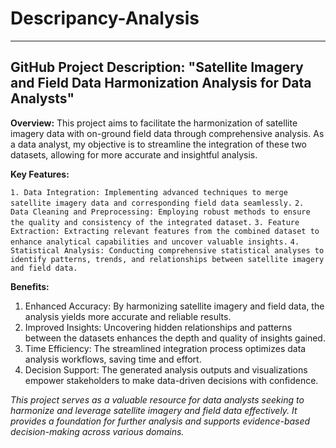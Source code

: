 # Descripancy-Analysis
___
## GitHub Project Description: "Satellite Imagery and Field Data Harmonization Analysis for Data Analysts"

**Overview:**
This project aims to facilitate the harmonization of satellite imagery data with on-ground field data through comprehensive analysis. 
As a data analyst, my objective is to streamline the integration of these two datasets, allowing for more accurate and insightful analysis.

**Key Features:**

``1. Data Integration: Implementing advanced techniques to merge satellite imagery data and corresponding field data seamlessly.``
```2. Data Cleaning and Preprocessing: Employing robust methods to ensure the quality and consistency of the integrated dataset.```
```3. Feature Extraction: Extracting relevant features from the combined dataset to enhance analytical capabilities and uncover valuable insights.```
```4. Statistical Analysis: Conducting comprehensive statistical analyses to identify patterns, trends, and relationships between satellite imagery and field data.```

**Benefits:**

1. Enhanced Accuracy: By harmonizing satellite imagery and field data, the analysis yields more accurate and reliable results.
2. Improved Insights: Uncovering hidden relationships and patterns between the datasets enhances the depth and quality of insights gained.
3. Time Efficiency: The streamlined integration process optimizes data analysis workflows, saving time and effort.
4. Decision Support: The generated analysis outputs and visualizations empower stakeholders to make data-driven decisions with confidence.

*This project serves as a valuable resource for data analysts seeking to harmonize and leverage satellite imagery and field data effectively. It provides a foundation for further analysis and supports evidence-based decision-making across various domains.*


